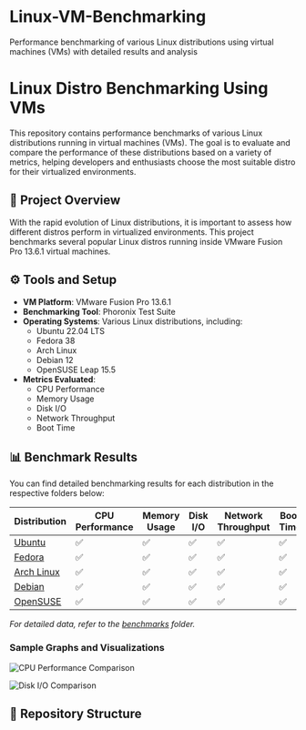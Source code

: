 # Linux-VM-Benchmarking
Performance benchmarking of various Linux distributions using virtual machines (VMs) with detailed results and analysis

# Linux Distro Benchmarking Using VMs

This repository contains performance benchmarks of various Linux distributions running in virtual machines (VMs). The goal is to evaluate and compare the performance of these distributions based on a variety of metrics, helping developers and enthusiasts choose the most suitable distro for their virtualized environments.

## 📝 Project Overview

With the rapid evolution of Linux distributions, it is important to assess how different distros perform in virtualized environments. This project benchmarks several popular Linux distros running inside VMware Fusion Pro 13.6.1 virtual machines.

## ⚙️ Tools and Setup

- **VM Platform**: VMware Fusion Pro 13.6.1
- **Benchmarking Tool**: Phoronix Test Suite
- **Operating Systems**: Various Linux distributions, including:
  - Ubuntu 22.04 LTS
  - Fedora 38
  - Arch Linux
  - Debian 12
  - OpenSUSE Leap 15.5
- **Metrics Evaluated**:
  - CPU Performance
  - Memory Usage
  - Disk I/O
  - Network Throughput
  - Boot Time

## 📊 Benchmark Results

You can find detailed benchmarking results for each distribution in the respective folders below:

| Distribution      | CPU Performance | Memory Usage | Disk I/O | Network Throughput | Boot Time |
|-------------------|-----------------|--------------|----------|--------------------|-----------|
| [Ubuntu](./benchmarks/ubuntu.md)     | ✅               | ✅            | ✅        | ✅                  | ✅         |
| [Fedora](./benchmarks/fedora.md)     | ✅               | ✅            | ✅        | ✅                  | ✅         |
| [Arch Linux](./benchmarks/arch.md)   | ✅               | ✅            | ✅        | ✅                  | ✅         |
| [Debian](./benchmarks/debian.md)     | ✅               | ✅            | ✅        | ✅                  | ✅         |
| [OpenSUSE](./benchmarks/opensuse.md) | ✅               | ✅            | ✅        | ✅                  | ✅         |

*For detailed data, refer to the [benchmarks](./benchmarks) folder.*

### Sample Graphs and Visualizations

![CPU Performance Comparison](./images/cpu_performance.png)

![Disk I/O Comparison](./images/disk_io.png)

## 📁 Repository Structure

